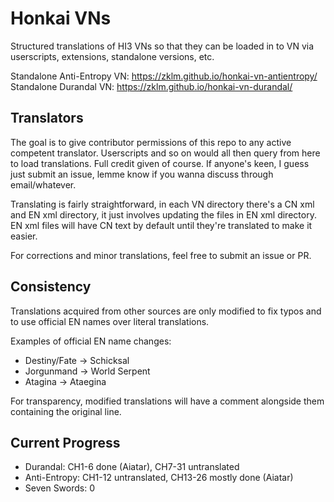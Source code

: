 # Honkai VNs
Structured translations of HI3 VNs so that they can be loaded in to VN via userscripts, extensions, standalone versions, etc.

Standalone Anti-Entropy VN: https://zklm.github.io/honkai-vn-antientropy/
Standalone Durandal VN: https://zklm.github.io/honkai-vn-durandal/

## Translators
The goal is to give contributor permissions of this repo to any active competent translator. Userscripts and so on would all then query from here to load translations. Full credit given of course. If anyone's keen, I guess just submit an issue, lemme know if you wanna discuss through email/whatever.

Translating is fairly straightforward, in each VN directory there's a CN xml and EN xml directory, it just involves updating the files in EN xml directory. EN xml files will have CN text by default until they're translated to make it easier.

For corrections and minor translations, feel free to submit an issue or PR.

## Consistency
Translations acquired from other sources are only modified to fix typos and to use official EN names over literal translations. 

Examples of official EN name changes:
* Destiny/Fate -> Schicksal
* Jorgunmand -> World Serpent
* Atagina -> Ataegina

For transparency, modified translations will have a comment alongside them containing the original line.

## Current Progress
* Durandal: CH1-6 done (Aiatar), CH7-31 untranslated
* Anti-Entropy: CH1-12 untranslated, CH13-26 mostly done (Aiatar)
* Seven Swords: 0
